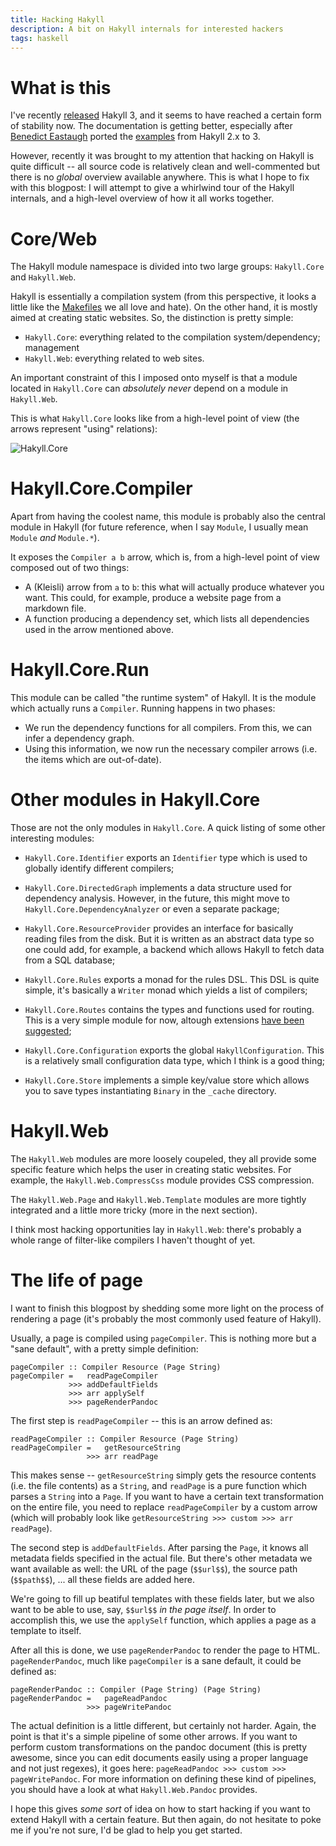 ```yaml
---
title: Hacking Hakyll
description: A bit on Hakyll internals for interested hackers
tags: haskell
---
```


What is this
============

I've recently [released] Hakyll 3, and it seems to have reached a certain form
of stability now. The documentation is getting better, especially after
[Benedict Eastaugh] ported the [examples] from Hakyll 2.x to 3.

However, recently it was brought to my attention that hacking on Hakyll is quite
difficult -- all source code is relatively clean and well-commented but there is
no *global* overview available anywhere. This is what I hope to fix with this
blogpost: I will attempt to give a whirlwind tour of the Hakyll internals, and a
high-level overview of how it all works together.

[released]: http://www.haskell.org/pipermail/web-devel/2011/000980.html
[Benedict Eastaugh]: http://extralogical.net/
[examples]: https://github.com/jaspervdj/hakyll/tree/master/examples

Core/Web
========

The Hakyll module namespace is divided into two large groups: `Hakyll.Core` and
`Hakyll.Web`.

Hakyll is essentially a compilation system (from this perspective, it looks a
little like the [Makefiles] we all love and hate). On the other hand, it is
mostly aimed at creating static websites. So, the distinction is pretty simple:

- `Hakyll.Core`: everything related to the compilation system/dependency;
  management
- `Hakyll.Web`: everything related to web sites.

[Makefiles]: http://en.wikipedia.org/wiki/Make_(software)

An important constraint of this I imposed onto myself is that a module located
in `Hakyll.Core` can *absolutely never* depend on a module in `Hakyll.Web`.

This is what `Hakyll.Core` looks like from a high-level point of view (the
arrows represent "using" relations):

![Hakyll.Core](/images/2011-03-30-core.png)

Hakyll.Core.Compiler
====================

Apart from having the coolest name, this module is probably also the central
module in Hakyll (for future reference, when I say `Module`, I usually mean
`Module` *and* `Module.*`).

It exposes the `Compiler a b` arrow, which is, from a high-level point of view
composed out of two things:

- A (Kleisli) arrow from `a` to `b`: this what will actually produce whatever
  you want. This could, for example, produce a website page from a markdown
  file.
- A function producing a dependency set, which lists all dependencies used in
  the arrow mentioned above.

Hakyll.Core.Run
===============

This module can be called "the runtime system" of Hakyll. It is the module which
actually runs a `Compiler`. Running happens in two phases:

- We run the dependency functions for all compilers. From this, we can infer a
  dependency graph.
- Using this information, we now run the necessary compiler arrows (i.e. the
  items which are out-of-date).

Other modules in Hakyll.Core
============================

Those are not the only modules in `Hakyll.Core`. A quick listing of some other
interesting modules:

- `Hakyll.Core.Identifier` exports an `Identifier` type which is used to
  globally identify different compilers;

- `Hakyll.Core.DirectedGraph` implements a data structure used for dependency
  analysis. However, in the future, this might move to
  `Hakyll.Core.DependencyAnalyzer` or even a separate package;

- `Hakyll.Core.ResourceProvider` provides an interface for basically reading
  files from the disk. But it is written as an abstract data type so one could
  add, for example, a backend which allows Hakyll to fetch data from a SQL
  database;

- `Hakyll.Core.Rules` exports a monad for the rules DSL. This DSL is quite
  simple, it's basically a `Writer` monad which yields a list of compilers;

- `Hakyll.Core.Routes` contains the types and functions used for routing. This
  is a very simple module for now, altough extensions [have been suggested];

[have been suggested]: http://groups.google.com/d/msg/hakyll/5gzxxwI4cu4/u7Um62wXCpYJ

- `Hakyll.Core.Configuration` exports the global `HakyllConfiguration`. This is
  a relatively small configuration data type, which I think is a good thing;

- `Hakyll.Core.Store` implements a simple key/value store which allows you to
  save types instantiating `Binary` in the `_cache` directory.

Hakyll.Web
==========

The `Hakyll.Web` modules are more loosely coupeled, they all provide some
specific feature which helps the user in creating static websites. For example,
the `Hakyll.Web.CompressCss` module provides CSS compression.

The `Hakyll.Web.Page` and `Hakyll.Web.Template` modules are more tightly
integrated and a little more tricky (more in the next section).

I think most hacking opportunities lay in `Hakyll.Web`: there's probably a whole
range of filter-like compilers I haven't thought of yet.

The life of page
================

I want to finish this blogpost by shedding some more light on the process of
rendering a page (it's probably the most commonly used feature of Hakyll).

Usually, a page is compiled using `pageCompiler`. This is nothing more but a
"sane default", with a pretty simple definition:

~~~~~{.haskell}
pageCompiler :: Compiler Resource (Page String)
pageCompiler =   readPageCompiler
             >>> addDefaultFields
             >>> arr applySelf
             >>> pageRenderPandoc
~~~~~

The first step is `readPageCompiler` -- this is an arrow defined as:

~~~~~{.haskell}
readPageCompiler :: Compiler Resource (Page String)
readPageCompiler =   getResourceString
                 >>> arr readPage
~~~~~

This makes sense -- `getResourceString` simply gets the resource contents (i.e.
the file contents) as a `String`, and `readPage` is a pure function which parses
a `String` into a `Page`. If you want to have a certain text transformation on
the entire file, you need to replace `readPageCompiler` by a custom arrow (which
will probably look like `getResourceString >>> custom >>> arr readPage`).

The second step is `addDefaultFields`. After parsing the `Page`, it knows all
metadata fields specified in the actual file. But there's other metadata we want
available as well: the URL of the page (`$$url$$`), the source path
(`$$path$$`), ... all these fields are added here.

We're going to fill up beatiful templates with these fields later, but we also
want to be able to use, say, `$$url$$` *in the page itself*. In order to
accomplish this, we use the `applySelf` function, which applies a page as a
template to itself.

After all this is done, we use `pageRenderPandoc` to render the page to HTML.
`pageRenderPandoc`, much like `pageCompiler` is a sane default, it could be
defined as:

~~~~~{.haskell}
pageRenderPandoc :: Compiler (Page String) (Page String)
pageRenderPandoc =   pageReadPandoc
                 >>> pageWritePandoc
~~~~~

The actual definition is a little different, but certainly not harder. Again,
the point is that it's a simple pipeline of some other arrows. If you want to
perform custom transformations on the pandoc document (this is pretty awesome,
since you can edit documents easily using a proper language and not just
regexes), it goes here: `pageReadPandoc >>> custom >>> pageWritePandoc`. For
more information on defining these kind of pipelines, you should have a look at
what `Hakyll.Web.Pandoc` provides.

I hope this gives *some sort* of idea on how to start hacking if you want to
extend Hakyll with a certain feature. But then again, do not hesitate to poke me
if you're not sure, I'd be glad to help you get started.
